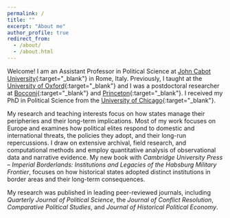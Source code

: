 ```yaml
---
permalink: /
title: ""
excerpt: "About me"
author_profile: true
redirect_from: 
  - /about/
  - /about.html
---
```


<!-- Google tag (gtag.js) -->
<script async src="https://www.googletagmanager.com/gtag/js?id=G-7DSN63Y1JH"></script>
<script>
  window.dataLayer = window.dataLayer || [];
  function gtag(){dataLayer.push(arguments);}
  gtag('js', new Date());

  gtag('config', 'G-7DSN63Y1JH');
</script>

Welcome! I am an Assistant Professor in Political Science at [John Cabot University](https://www.johncabot.edu/political-science-international-affairs/default.aspx){:target="_blank"} in Rome, Italy. Previously, I taught at the [University of Oxford](https://www.politics.ox.ac.uk){:target="_blank"} and I was a postdoctoral researcher at [Bocconi](https://www.unibocconi.eu/wps/wcm/connect/Bocconi/SitoPubblico_EN/Navigation+Tree/Home/){:target="_blank"} and [Princeton](https://politics.princeton.edu){:target="_blank"}. I received my PhD in Political Science from the [University of Chicago](https://political-science.uchicago.edu){:target="_blank"}.

My research and teaching interests focus on how states manage their peripheries and their long-term implications. Most of my work focuses on Europe and examines how political elites respond to domestic and international threats, the policies they adopt, and their long-run repercussions. I draw on extensive archival, field research, and computational methods and employ quantitative analysis of observational data and narrative evidence. My new book with <em>Cambridge University Press</em> – <em>Imperial Borderlands: Institutions and Legacies of the Habsburg Military Frontier</em>, focuses on how historical states adopted distinct institutions in border areas and their long-term consequences.

My research was published in leading peer-reviewed journals, including <em>Quarterly Journal of Political Science</em>, the <em>Journal of Conflict Resolution</em>, <em>Comparative Political Studies</em>, and <em>Journal of Historical Political Economy</em>.
